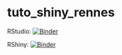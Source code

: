 # tuto_shiny_rennes

RStudio: [![Binder](http://mybinder.org/badge.svg)](http://beta.mybinder.org/v2/gh/pnavaro/tuto_shiny_rennes/master?urlpath=rstudio)

RShiny: [![Binder](http://mybinder.org/badge.svg)](http://beta.mybinder.org/v2/gh/pnavaro/tuto_shiny_rennes/master?urlpath=shiny/TP/applications/app_input_output)

